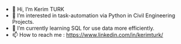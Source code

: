 - 👋 Hi, I’m Kerim TURK
- 👀 I’m interested in task-automation via Python in Civil Engineering Projects. 
- 🌱 I’m currently learning SQL for use data more efficiently.
- 📫 How to reach me : https://www.linkedin.com/in/kerimturk/
  
